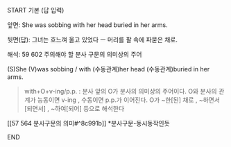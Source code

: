 START
기본 (답 입력)

앞면:
She was sobbing with her head buried in her arms.


뒷면(답):
그녀는 흐느껴 울고 있었다 ㅡ 머리를 팔 속에 파묻은 채로.


해석:
59 602 주의해야 할 분사 구문의 의미상의 주어

(S)She (V)was sobbing / with (수동관계)her head (수동관계)buried in her arms.

> with+O+v-ing/p.p. : 분사 앞의 O가 분사의 의미상의 주어이다.
> O와 분사의 관계가 능동이면 v-ing , 수동이면 p.p.가 이어진다.
> O가 ~한[된] 채로 , ~하면서[되면서] , ~하여[되어] 등으로 해석한다

[[57 564 분사구문의 의미#^8c991b]]
*분사구문-동시동작인듯
<!--ID: 1695443260420-->
END